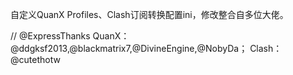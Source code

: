 自定义QuanX Profiles、Clash订阅转换配置ini，修改整合自多位大佬。

// @ExpressThanks
QuanX：@ddgksf2013,@blackmatrix7,@DivineEngine,@NobyDa； 
Clash： @cutethotw

